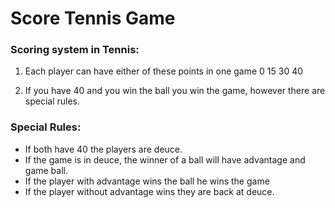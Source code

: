 # Score Tennis Game

### Scoring system in Tennis:

1. Each player can have either of these points in one game 0 15 30 40

2. If you have 40 and you win the ball you win the game, however there are special rules.

### Special Rules:

- If both have 40 the players are deuce.
- If the game is in deuce, the winner of a ball will have advantage and game ball.
- If the player with advantage wins the ball he wins the game
- If the player without advantage wins they are back at deuce.
